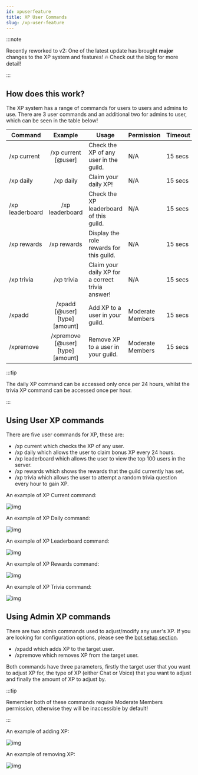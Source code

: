 ```yaml
---
id: xpuserfeature
title: XP User Commands
slug: /xp-user-feature
---
```


:::note

Recently reworked to v2: One of the latest update has brought **major** changes to the XP system and features! 🔥 Check out the blog for more detail!

:::

## How does this work?

The XP system has a range of commands for users to users and admins to use. There are 3 user commands and an additional two for admins to user, which can be seen in the table below!

| Command        |    Example    |  Usage  |  Permission  |  Timeout  |
| -------------  | :-----------: | -----  |  ----------  |  -------  |
| /xp current        | /xp current [@user] | Check the XP of any user in the guild. | N/A | 15 secs |
| /xp daily        | /xp daily | Claim your daily XP! | N/A | 15 secs |
| /xp leaderboard        | /xp leaderboard | Check the XP leaderboard of this guild. | N/A | 15 secs |
| /xp rewards        | /xp rewards | Display the role rewards for this guild. | N/A | 15 secs |
| /xp trivia        | /xp trivia | Claim your daily XP for a correct trivia answer! | N/A | 15 secs |
| /xpadd        | /xpadd [@user] [type] [amount] | Add XP to a user in your guild. | Moderate Members | 15 secs |
| /xpremove        | /xpremove [@user] [type] [amount] | Remove XP to a user in your guild. | Moderate Members | 15 secs |

:::tip

The daily XP command can be accessed only once per 24 hours, whilst the trivia XP command can be accessed once per hour.

:::

## Using User XP commands

There are five user commands for XP, these are:
- /xp current which checks the XP of any user.
- /xp daily which allows the user to claim bonus XP every 24 hours.
- /xp leaderboard which allows the user to view the top 100 users in the server. 
- /xp rewards which shows the rewards that the guild currently has set.
- /xp trivia which allows the user to attempt a random trivia question every hour to gain XP.

An example of XP Current command:

![img](../static/img/xp-current-example.png)

An example of XP Daily command:

![img](../static/img/xp-daily-example.png)

An example of XP Leaderboard command:

![img](../static/img/xp-leaderboard-example.png)

An example of XP Rewards command:

![img](../static/img/xp-rewards-example.png)

An example of XP Trivia command:

![img](../static/img/xp-trivia-example.png)

## Using Admin XP commands

There are two admin commands used to adjust/modify any user's XP. If you are looking for configuration options, please see the [bot setup section](xp-system). 

- /xpadd which adds XP to the target user.
- /xpremove which removes XP from the target user.

Both commands have three parameters, firstly the target user that you want to adjust XP for, the type of XP (either Chat or Voice) that you want to adjust and finally the amount of XP to adjust by.

:::tip

Remember both of these commands require Moderate Members permission, otherwise they will be inaccessible by default!

:::

An example of adding XP:

![img](../static/img/xp-add-example.png)

An example of removing XP:

![img](../static/img/xp-remove-example.png)